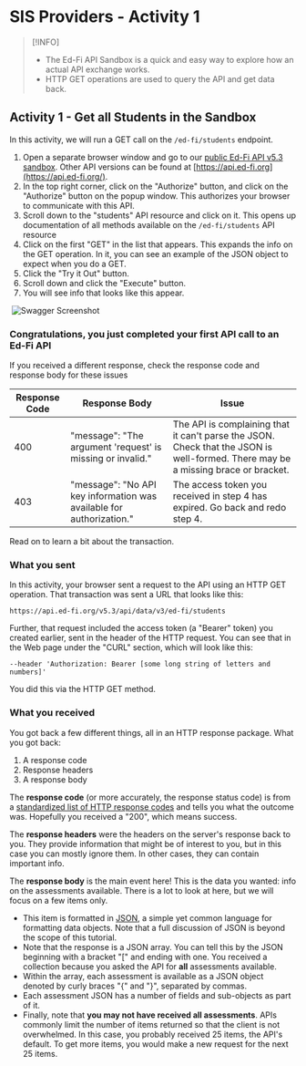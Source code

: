# SIS Providers - Activity 1

> [!INFO]
>
> * The Ed-Fi API Sandbox is a quick and easy way to explore how an actual API exchange works.
> * HTTP GET operations are used to query the API and get data back.

## Activity 1 - Get all Students in the Sandbox

In this activity, we will run a GET call on the `/ed-fi/students` endpoint.

1. Open a separate browser window and go to our [public Ed-Fi API v5.3 sandbox](https://api.ed-fi.org/v5.3/docs/swagger/index.html?urls.primaryName=Resources). Other API versions can be found at [https://api.ed-fi.org](https://api.ed-fi.org/).
2. In the top right corner, click on the "Authorize" button, and click on the "Authorize" button on the popup window. This authorizes your browser to communicate with this API.
3. Scroll down to the "students" API resource and click on it. This opens up documentation of all methods available on the `/ed-fi/students` API resource
4. Click on the first "GET" in the list that appears. This expands the info on the GET operation. In it, you can see an example of the JSON object to expect when you do a GET.
5. Click the "Try it Out" button.
6. Scroll down and click the "Execute" button.
7. You will see info that looks like this appear.

 ![Swagger Screenshot](https://edfi.atlassian.net/wiki/download/thumbnails/22907585/Screen%20Shot%202022-08-01%20at%204.09.33%20PM.png?version=1&modificationDate=1659388183123&cacheVersion=1&api=v2&width=1178&height=800)

### Congratulations, you just completed your first API call to an Ed-Fi API

If you received a different response, check the response code and response body for these issues

| Response Code | Response Body | Issue |
| --- | --- | --- |
| 400 | "message": "The argument 'request' is missing or invalid." | The API is complaining that it can't parse the JSON. Check that the JSON is well-formed. There may be a missing brace or bracket. |
| 403 | "message": "No API key information was available for authorization." | The access token you received in step 4 has expired. Go back and redo step 4. |

Read on to learn a bit about the transaction.

### What you sent

In this activity, your browser sent a request to the API using an HTTP GET operation. That transaction was sent a URL that looks like this:

```text
https://api.ed-fi.org/v5.3/api/data/v3/ed-fi/students
```

Further, that request included the access token (a "Bearer" token) you created earlier, sent in the header of the HTTP request. You can see that in the Web page under the "CURL" section, which will look like this:

```text
--header 'Authorization: Bearer [some long string of letters and numbers]'
```

You did this via the HTTP GET method.

### What you received

You got back a few different things, all in an HTTP response package. What you got back:

1. A response code
2. Response headers
3. A response body

The **response code** (or more accurately, the response status code) is from a [standardized list of HTTP response codes](https://en.wikipedia.org/wiki/List_of_HTTP_status_codes) and tells you what the outcome was. Hopefully you received a "200", which means success.

The **response headers** were the headers on the server's response back to you. They provide information that might be of interest to you, but in this case you can mostly ignore them. In other cases, they can contain important info.

The **response body** is the main event here! This is the data you wanted: info on the assessments available. There is a lot to look at here, but we will focus on a few items only.

* This item is formatted in [JSON](https://en.wikipedia.org/wiki/JSON), a simple yet common language for formatting data objects. Note that a full discussion of JSON is beyond the scope of this tutorial.
* Note that the response is a JSON array. You can tell this by the JSON beginning with a bracket "\[" and ending with one. You received a collection because you asked the API for **all** assessments available.
* Within the array, each assessment is available as a JSON object denoted by curly braces "{" and "}", separated by commas.
* Each assessment JSON has a number of fields and sub-objects as part of it.
* Finally, note that **you may not have received all assessments**. APIs commonly limit the number of items returned so that the client is not overwhelmed. In this case, you probably received 25 items, the API's default. To get more items, you would make a new request for the next 25 items.
